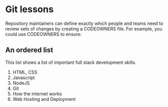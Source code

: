 # Git lessons

Repository maintainers can define exactly which people and teams need to review sets of changes by creating a
CODEOWNERS file. For example, you could use CODEOWNERS to ensure:

## An ordered list

This list shows a list of important full stack development skills.

1. HTML, CSS
1. Javascript
1. NodeJS
1. Git
1. How the internet works
1. Web Hosting and Deployment
